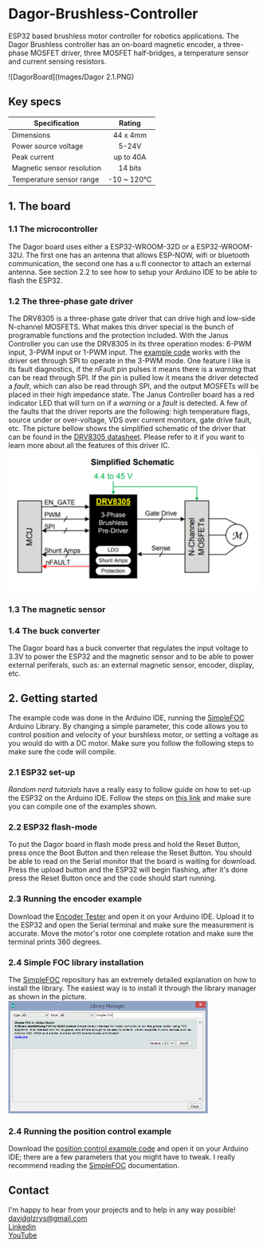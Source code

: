 ﻿# Dagor-Brushless-Controller
ESP32 based brushless motor controller for robotics applications. The Dagor Brushless controller has an on-board magnetic encoder, a three-phase MOSFET driver, three MOSFET half-bridges, a temperature sensor and current sensing resistors. 

![DagorBoard](Images/Dagor 2.1.PNG)

## Key specs
| Specification    | Rating          |
| ------------- |:-------------:|
| Dimensions      | 44 x 4mm |
| Power source voltage      | 5-24V |
| Peak current   | up to 40A |
| Magnetic sensor resolution | 14 bits |
| Temperature sensor range | -10 ~ 120°C |

## 1. The board

### 1.1 The microcontroller
The Dagor board uses either a ESP32-WROOM-32D or a ESP32-WROOM-32U. The first one has an antenna that allows ESP-NOW, wifi or bluetooth communication, the second one has a u.fl connector to attach an external antenna. See section 2.2 to see how to setup your Arduino IDE to be able to flash the ESP32. 

### 1.2 The three-phase gate driver
The DRV8305 is a three-phase gate driver that can drive high and low-side N-channel MOSFETS. What makes this driver special is the bunch of programable functions and the protection included.
With the Janus Controller you can use the DRV8305 in its three operation modes: 6-PWM input, 3-PWM input or 1-PWM input. The [example code](JC01F05/JC01F05.ino) works with the driver set through SPI to operate in the 3-PWM mode.
One feature I like is its fault diagnostics, if the nFault pin pulses it means there is a *warning* that can be read through SPI. If the pin is pulled low it means the driver detected a *fault*, which can also be read through SPI, and the output MOSFETs will be placed in their high impedance state.
The Janus Controller board has a red indicator LED that will turn on if a *warning* or a *fault* is detected.
A few of the faults that the driver reports are the following: high temperature flags, source under or over-voltage, VDS over current monitors, gate drive fault, etc.
The picture bellow shows the simplified schematic of the driver that can be found in the [DRV8305 datasheet](https://www.ti.com/lit/ds/symlink/drv8305.pdf?ts=1593641896221&ref_url=https%253A%252F%252Fwww.google.com%252F). Please refer to it if you want to learn more about all the features of this driver IC.
![DRV8305](Images/DRV8305Schematic.PNG)

### 1.3 The magnetic sensor

### 1.4 The buck converter
The Dagor board has a buck converter that regulates the input voltage to 3.3V to power the ESP32 and the magnetic sensor and to be able to power external periferals, such as: an external magnetic sensor, encoder, display, etc.

## 2. Getting started
The example code was done in the Arduino IDE, running the [SimpleFOC](https://simplefoc.com) Arduino Library. By changing a simple parameter, this code allows you to control position and velocity of your burshless motor, or setting a voltage as you would do with a DC motor. 
Make sure you follow the following steps to make sure the code will compile.

### 2.1 ESP32 set-up
*Random nerd tutorials* have a really easy to follow guide on how to set-up the ESP32 on the Arduino IDE. Follow the steps on [this link](https://randomnerdtutorials.com/installing-the-esp32-board-in-arduino-ide-windows-instructions/) and make sure you can compile one of the examples shown.

### 2.2 ESP32 flash-mode
To put the Dagor board in flash mode press and hold the Reset Button, press once the Boot Button and then release the Reset Button. You should be able to read on the Serial monitor that the board is waiting for download. Press the upload button and the ESP32 will begin flashing, after it's done press the Reset Button once and the code should start running. 

### 2.3 Running the encoder example
Download the [Encoder Tester](JC01F05/JC01F05.ino) and open it on your Arduino IDE. Upload it to the ESP32 and open the Serial terminal and make sure the measurement is accurate. Move the motor's rotor one complete rotation and make sure the terminal prints 360 degrees. 

### 2.4 Simple FOC library installation
The [SimpleFOC](https://github.com/simplefoc) repository has an extremely detailed explanation on how to install the library. The easiest way is to install it through the library manager as shown in the picture.  
<img src="Images/LibraryManager.PNG" width=400>

### 2.4 Running the position control example
Download the [position control example code](D021F010/D021F010.ino) and open it on your Arduino IDE; there are a few parameters that you might have to tweak. I really recommend reading the [SimpleFOC](https://docs.simplefoc.com/) documentation. 

## Contact
I'm happy to hear from your projects and to help in any way possible!  
davidglzrys@gmail.com  
[Linkedin](https://www.linkedin.com/in/david-g-reyes/)  
[YouTube](https://www.youtube.com/channel/UC4gsPZan2T4v5LpJ5J_t7sQ/featured)
